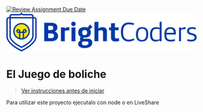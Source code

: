 [![Review Assignment Due Date](https://classroom.github.com/assets/deadline-readme-button-24ddc0f5d75046c5622901739e7c5dd533143b0c8e959d652212380cedb1ea36.svg)](https://classroom.github.com/a/1qdFyj__)
![BrightCoders Logo](img/logo.png)

# El Juego de boliche

> [Ver instrucciones antes de iniciar](./instructions.md)

Para utilizar este proyecto ejecutalo con node o en LiveShare
